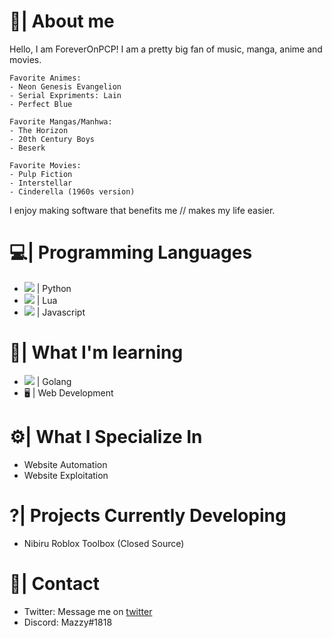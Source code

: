 # 💖| About me
Hello, I am ForeverOnPCP! I am a pretty big fan of music, manga, anime and movies.

    Favorite Animes:
    - Neon Genesis Evangelion
    - Serial Expriments: Lain
    - Perfect Blue
    
    Favorite Mangas/Manhwa:
    - The Horizon
    - 20th Century Boys
    - Beserk
    
    Favorite Movies:
    - Pulp Fiction
    - Interstellar
    - Cinderella (1960s version)

I enjoy making software that benefits me // makes my life easier.

# 💻| Programming Languages
- ![](https://github.com/abrahamcalf/programming-languages-logos/blob/master/src/python/python_16x16.png) | Python
- ![](https://github.com/abrahamcalf/programming-languages-logos/blob/master/src/lua/lua_16x16.png) | Lua
- ![](https://github.com/abrahamcalf/programming-languages-logos/blob/master/src/javascript/javascript_16x16.png) | Javascript

# 💭| What I'm learning
- ![](https://github.com/abrahamcalf/programming-languages-logos/blob/master/src/go/go_16x16.png) | Golang
- 🖥 | Web Development 

# ⚙️| What I Specialize In
- Website Automation
- Website Exploitation

# ?| Projects Currently Developing
- Nibiru Roblox Toolbox (Closed Source)

# 📱| Contact
- Twitter: Message me on [twitter](https://twitter.com/ForeverOnPCP)
- Discord: Mazzy#1818
